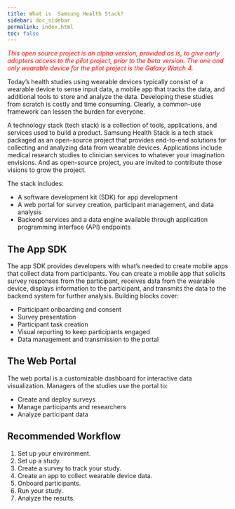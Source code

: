 ```yaml
---
title: What is  Samsung Health Stack?
sidebar: doc_sidebar
permalink: index.html
toc: false
---
```


<span style="color:red">*This open source project is an alpha version, provided as is, to give early adopters access to the pilot project, prior to the beta version. The one and only wearable device for the pilot project is the Galaxy Watch 4.*</span>

Today’s health studies using wearable devices typically consist of a wearable device to sense input data, a mobile app that tracks the data, and additional tools to store and analyze the data. Developing these studies from scratch is costly and time consuming. Clearly, a common-use framework can lessen the burden for everyone.

A technology stack (tech stack) is a collection of tools, applications, and services used to build a product. Samsung Health Stack is a tech stack packaged as an open-source project that provides end-to-end solutions for collecting and analyzing data from wearable devices. Applications include medical research studies to clinician services to whatever your imagination envisions. And as open-source project, you are invited to contribute those visions to grow the project.

The stack includes:

-   A software development kit (SDK) for app development
-   A web portal for survey creation, participant management, and data analysis
-   Backend services and a data engine available through application programming interface (API) endpoints

## The App SDK

The app SDK provides developers with what’s needed to create mobile apps that collect data from participants. You can create a mobile app that solicits survey responses from the participant, receives data from the wearable device, displays information to the participant, and transmits the data to the backend system for further analysis. Building blocks cover:

- Participant onboarding and consent
- Survey presentation
- Participant task creation
- Visual reporting to keep participants engaged
- Data management and transmission to the portal

## The Web Portal

The web portal is a customizable dashboard for interactive data visualization. Managers of the studies use the portal to:

- Create and deploy surveys
- Manage participants and researchers
- Analyze participant data

## Recommended Workflow
1.  Set up your environment.
2.  Set up a study.
3.  Create a survey to track your study.
4.  Create an app to collect wearable device data.
5.  Onboard participants.
6.  Run your study.
7.  Analyze the results.